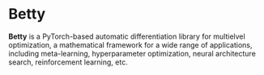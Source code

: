 # Betty

**Betty** is a PyTorch-based automatic differentiation library for multielvel optimization, a
mathematical framework for a wide range of applications, including meta-learning, hyperparameter
optimization, neural architecture search, reinforcement learning, etc.

